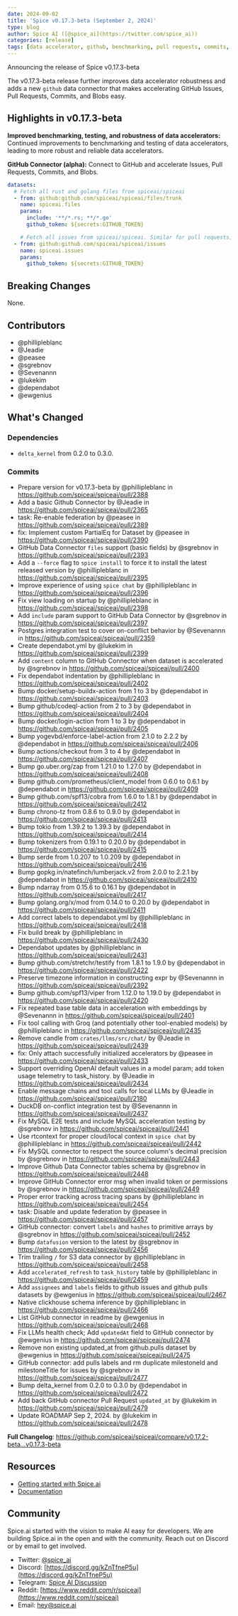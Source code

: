 ```yaml
---
date: 2024-09-02
title: 'Spice v0.17.3-beta (September 2, 2024)'
type: blog
author: Spice AI ([@spice_ai](https://twitter.com/spice_ai))
categories: [release]
tags: [data accelerator, github, benchmarking, pull requests, commits, blobs]
---
```

Announcing the release of Spice v0.17.3-beta 

The v0.17.3-beta release further improves data accelerator robustness and adds a new `github` data connector that makes accelerating GitHub Issues, Pull Requests, Commits, and Blobs easy.

## Highlights in v0.17.3-beta

**Improved benchmarking, testing, and robustness of data accelerators:** Continued improvements to benchmarking and testing of data accelerators, leading to more robust and reliable data accelerators.

**GitHub Connector (alpha):** Connect to GitHub and accelerate Issues, Pull Requests, Commits, and Blobs.

```yaml
datasets:
  # Fetch all rust and golang files from spiceai/spiceai
  - from: github:github.com/spiceai/spiceai/files/trunk
    name: spiceai.files
    params:
      include: '**/*.rs; **/*.go'
      github_token: ${secrets:GITHUB_TOKEN}

    # Fetch all issues from spiceai/spiceai. Similar for pull requests, commits, and more.
  - from: github:github.com/spiceai/spiceai/issues
    name: spiceai.issues
    params:
      github_token: ${secrets:GITHUB_TOKEN}
```

## Breaking Changes

None.

## Contributors

- @phillipleblanc
- @Jeadie
- @peasee
- @sgrebnov
- @Sevenannn
- @lukekim
- @dependabot
- @ewgenius

## What's Changed

### Dependencies

- `delta_kernel` from 0.2.0 to 0.3.0.

### Commits

- Prepare version for v0.17.3-beta by @phillipleblanc in https://github.com/spiceai/spiceai/pull/2388
- Add a basic Github Connector by @Jeadie in https://github.com/spiceai/spiceai/pull/2365
- task: Re-enable federation by @peasee in https://github.com/spiceai/spiceai/pull/2389
- fix: Implement custom PartialEq for Dataset by @peasee in https://github.com/spiceai/spiceai/pull/2390
- GitHub Data Connector `files` support (basic fields) by @sgrebnov in https://github.com/spiceai/spiceai/pull/2393
- Add a `--force` flag to `spice install` to force it to install the latest released version by @phillipleblanc in https://github.com/spiceai/spiceai/pull/2395
- Improve experience of using `spice chat` by @phillipleblanc in https://github.com/spiceai/spiceai/pull/2396
- Fix view loading on startup by @phillipleblanc in https://github.com/spiceai/spiceai/pull/2398
- Add `include` param support to GitHub Data Connector by @sgrebnov in https://github.com/spiceai/spiceai/pull/2397
- Postgres integration test to cover on-conflict behavior by @Sevenannn in https://github.com/spiceai/spiceai/pull/2359
- Create dependabot.yml by @lukekim in https://github.com/spiceai/spiceai/pull/2399
- Add `content` column to GitHub Connector when dataset is accelerated by @sgrebnov in https://github.com/spiceai/spiceai/pull/2400
- Fix dependabot indentation by @phillipleblanc in https://github.com/spiceai/spiceai/pull/2402
- Bump docker/setup-buildx-action from 1 to 3 by @dependabot in https://github.com/spiceai/spiceai/pull/2403
- Bump github/codeql-action from 2 to 3 by @dependabot in https://github.com/spiceai/spiceai/pull/2404
- Bump docker/login-action from 1 to 3 by @dependabot in https://github.com/spiceai/spiceai/pull/2405
- Bump yogevbd/enforce-label-action from 2.1.0 to 2.2.2 by @dependabot in https://github.com/spiceai/spiceai/pull/2406
- Bump actions/checkout from 3 to 4 by @dependabot in https://github.com/spiceai/spiceai/pull/2407
- Bump go.uber.org/zap from 1.21.0 to 1.27.0 by @dependabot in https://github.com/spiceai/spiceai/pull/2408
- Bump github.com/prometheus/client_model from 0.6.0 to 0.6.1 by @dependabot in https://github.com/spiceai/spiceai/pull/2409
- Bump github.com/spf13/cobra from 1.6.0 to 1.8.1 by @dependabot in https://github.com/spiceai/spiceai/pull/2412
- Bump chrono-tz from 0.8.6 to 0.9.0 by @dependabot in https://github.com/spiceai/spiceai/pull/2413
- Bump tokio from 1.39.2 to 1.39.3 by @dependabot in https://github.com/spiceai/spiceai/pull/2414
- Bump tokenizers from 0.19.1 to 0.20.0 by @dependabot in https://github.com/spiceai/spiceai/pull/2415
- Bump serde from 1.0.207 to 1.0.209 by @dependabot in https://github.com/spiceai/spiceai/pull/2416
- Bump gopkg.in/natefinch/lumberjack.v2 from 2.0.0 to 2.2.1 by @dependabot in https://github.com/spiceai/spiceai/pull/2410
- Bump ndarray from 0.15.6 to 0.16.1 by @dependabot in https://github.com/spiceai/spiceai/pull/2417
- Bump golang.org/x/mod from 0.14.0 to 0.20.0 by @dependabot in https://github.com/spiceai/spiceai/pull/2411
- Add correct labels to dependabot.yml by @phillipleblanc in https://github.com/spiceai/spiceai/pull/2418
- Fix build break by @phillipleblanc in https://github.com/spiceai/spiceai/pull/2430
- Dependabot updates by @phillipleblanc in https://github.com/spiceai/spiceai/pull/2431
- Bump github.com/stretchr/testify from 1.8.1 to 1.9.0 by @dependabot in https://github.com/spiceai/spiceai/pull/2422
- Preserve timezone information in constructing expr by @Sevenannn in https://github.com/spiceai/spiceai/pull/2392
- Bump github.com/spf13/viper from 1.12.0 to 1.19.0 by @dependabot in https://github.com/spiceai/spiceai/pull/2420
- Fix repeated base table data in acceleration with embeddings by @Sevenannn in https://github.com/spiceai/spiceai/pull/2401
- Fix tool calling with Groq (and potentially other tool-enabled models) by @phillipleblanc in https://github.com/spiceai/spiceai/pull/2435
- Remove candle from `crates/llms/src/chat/` by @Jeadie in https://github.com/spiceai/spiceai/pull/2439
- fix: Only attach successfully initialized accelerators by @peasee in https://github.com/spiceai/spiceai/pull/2433
- Support overriding OpenAI default values in a model param; add token usage telemetry to task_history. by @Jeadie in https://github.com/spiceai/spiceai/pull/2434
- Enable message chains and tool calls for local LLMs by @Jeadie in https://github.com/spiceai/spiceai/pull/2180
- DuckDB on-conflict integration test by @Sevenannn in https://github.com/spiceai/spiceai/pull/2437
- Fix MySQL E2E tests and include MySQL acceleration testing by @sgrebnov in https://github.com/spiceai/spiceai/pull/2441
- Use rtcontext for proper cloud/local context in `spice chat` by @phillipleblanc in https://github.com/spiceai/spiceai/pull/2442
- Fix MySQL connector to respect the source column's decimal precision by @sgrebnov in https://github.com/spiceai/spiceai/pull/2443
- Improve Github Data Connector tables schema by @sgrebnov in https://github.com/spiceai/spiceai/pull/2448
- Improve GitHub Connector error msg when invalid token or permissions by @sgrebnov in https://github.com/spiceai/spiceai/pull/2449
- Proper error tracking across tracing spans by @phillipleblanc in https://github.com/spiceai/spiceai/pull/2454
- task: Disable and update federation by @peasee in https://github.com/spiceai/spiceai/pull/2457
- GitHub connector: convert `labels` and `hashes` to primitive arrays by @sgrebnov in https://github.com/spiceai/spiceai/pull/2452
- Bump `datafusion` version to the latest by @sgrebnov in https://github.com/spiceai/spiceai/pull/2456
- Trim trailing `/` for S3 data connector by @phillipleblanc in https://github.com/spiceai/spiceai/pull/2458
- Add `accelerated_refresh` to `task_history` table by @phillipleblanc in https://github.com/spiceai/spiceai/pull/2459
- Add `assignees` and `labels` fields to github issues and github pulls datasets by @ewgenius in https://github.com/spiceai/spiceai/pull/2467
- Native clickhouse schema inference by @phillipleblanc in https://github.com/spiceai/spiceai/pull/2466
- List GitHub connector in readme by @ewgenius in https://github.com/spiceai/spiceai/pull/2468
- Fix LLMs health check; Add `updatedAt` field to GitHub connector by @ewgenius in https://github.com/spiceai/spiceai/pull/2474
- Remove non existing updated_at from github.pulls dataset by @ewgenius in https://github.com/spiceai/spiceai/pull/2475
- GitHub connector: add pulls labels and rm duplicate milestoneId and milestoneTitle for issues by @sgrebnov in https://github.com/spiceai/spiceai/pull/2477
- Bump delta_kernel from 0.2.0 to 0.3.0 by @dependabot in https://github.com/spiceai/spiceai/pull/2472
- Add back GitHub connector Pull Request `updated_at` by @lukekim in https://github.com/spiceai/spiceai/pull/2479
- Update ROADMAP Sep 2, 2024. by @lukekim in https://github.com/spiceai/spiceai/pull/2478

**Full Changelog**: <https://github.com/spiceai/spiceai/compare/v0.17.2-beta...v0.17.3-beta>

## Resources

- [Getting started with Spice.ai](https://docs.spiceai.org/getting-started/)
- [Documentation](https://docs.spiceai.org/)

## Community

Spice.ai started with the vision to make AI easy for developers. We are building Spice.ai in the open and with the community. Reach out on Discord or by email to get involved.

- Twitter: [@spice_ai](https://twitter.com/spice_ai)
- Discord: [https://discord.gg/kZnTfneP5u](https://discord.gg/kZnTfneP5u)
- Telegram: [Spice AI Discussion](https://t.me/spiceaichat)
- Reddit: [https://www.reddit.com/r/spiceai](https://www.reddit.com/r/spiceai)
- Email: [hey@spice.ai](mailto:hey@spice.ai)
